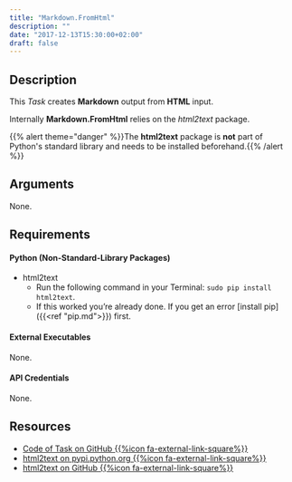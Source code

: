 ```yaml
---
title: "Markdown.FromHtml"
description: ""
date: "2017-12-13T15:30:00+02:00"
draft: false
---
```


## Description

This *Task* creates **Markdown** output from **HTML** input.

Internally **Markdown.FromHtml** relies on the *html2text* package.

{{% alert theme="danger" %}}The **html2text** package is **not** part of Python's standard library and needs to be installed beforehand.{{% /alert %}}

## Arguments

None.

## Requirements

#### Python (Non-Standard-Library Packages)

- html2text
    - Run the following command in your Terminal: `sudo pip install html2text`.
    - If this worked you’re already done. If you get an error [install pip]({{<ref "pip.md">}}) first.

#### External Executables

None.

#### API Credentials

None.

## Resources

- <a href="https://github.com/geberl/droppy-workspace/blob/master/Tasks/Markdown.FromHtml/task.py" target="_blank">Code of Task on GitHub {{%icon fa-external-link-square%}}</a>
- <a href="https://pypi.python.org/pypi/html2text" target="_blank">html2text on pypi.python.org {{%icon fa-external-link-square%}}</a>
- <a href="https://github.com/Alir3z4/html2text/" target="_blank">html2text on GitHub {{%icon fa-external-link-square%}}</a>
